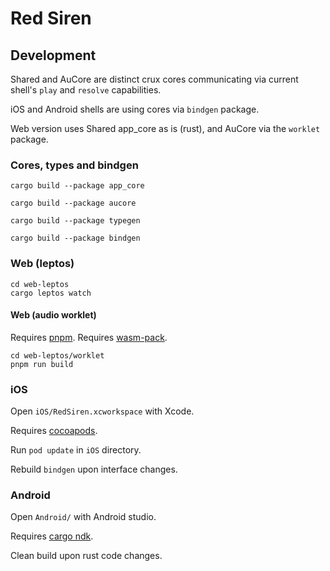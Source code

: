 # Red Siren


## Development

Shared and AuCore are distinct crux cores communicating via current shell's `play` and `resolve` capabilities.

iOS and Android shells are using cores via `bindgen` package.

Web version uses Shared app_core as is (rust), and AuCore via the `worklet` package.

### Cores, types and bindgen

```
cargo build --package app_core  
```

```
cargo build --package aucore  
```

```
cargo build --package typegen
```

```
cargo build --package bindgen
```

### Web (leptos)

```
cd web-leptos
cargo leptos watch
```

#### Web (audio worklet)

Requires [pnpm](https://pnpm.io).
Requires [wasm-pack](https://github.com/rustwasm/wasm-pack).

```
cd web-leptos/worklet
pnpm run build
```

### iOS

Open `iOS/RedSiren.xcworkspace` with Xcode.

Requires [cocoapods](https://cocoapods.org/).

Run `pod update` in `iOS` directory.

Rebuild `bindgen` upon interface changes.

### Android

Open `Android/` with Android studio.

Requires [cargo ndk](https://github.com/bbqsrc/cargo-ndk).

Clean build upon rust code changes.

